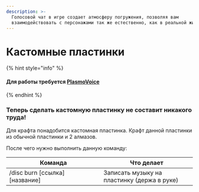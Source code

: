 ```yaml
---
description: >-
  Голосовой чат в игре создает атмосферу погружения, позволяя вам
  взаимодействовать с персонажами так же естественно, как в реальной жизни
---
```


# Кастомные пластинки

{% hint style="info" %}
#### Для работы требуется [**PlasmoVoice**](../../dlya-vashikh-sborok/modloaders/plasmovoice.md)
{% endhint %}

### Теперь сделать кастомную пластинку не составит никакого труда!

Для крафта понадобится кастомная пластинка. Крафт данной пластинки из обычной пластинки и 2 алмазов.

После чего нужно выполнить данную команду:

<table><thead><tr><th width="239">Команда</th><th>Что делает</th></tr></thead><tbody><tr><td>/disc burn [ссылка] [название]</td><td>Записать музыку на пластинку (держа в руке)</td></tr></tbody></table>
